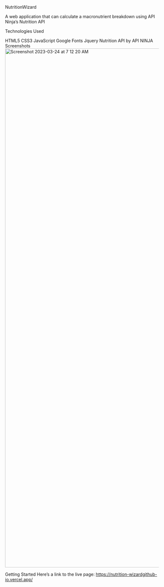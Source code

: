  NutritionWizard

A web application that can calculate a macronutrient breakdown using API Ninja’s Nutrition API


Technologies Used

HTML5
CSS3
JavaScript
Google Fonts
Jquery
Nutrition API by API NINJA
Screenshots
<img width="1699" alt="Screenshot 2023-03-24 at 7 12 20 AM" src="https://user-images.githubusercontent.com/123383563/227507036-81990552-c364-4ab8-a605-c3662e1d5cfe.png">

Getting Started
Here’s a link to the live page: https://nutrition-wizardgithub-io.vercel.app/
